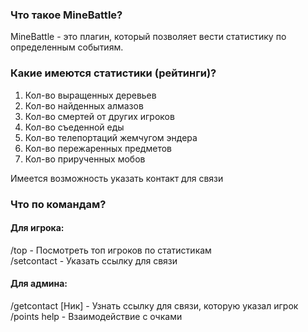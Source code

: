 <h3>Что такое MineBattle?</h3>
MineBattle - это плагин, который позволяет вести статистику по определенным событиям.

<h3>Какие имеются статистики (рейтинги)?</h3>
<ol>
<li>Кол-во выращенных деревьев​
<li>Кол-во найденных алмазов​
<li>Кол-во смертей от других игроков​
<li>Кол-во съеденной еды​
<li>Кол-во телепортаций жемчугом эндера​
<li>Кол-во пережаренных предметов​
<li>Кол-во прирученных мобов​
</ol>

Имеется возможность указать контакт для связи

<h3>Что по командам?</h3>

<h4>Для игрока:</h4>
/top - Посмотреть топ игроков по статистикам<br>
/setcontact - Указать ссылку для связи

<h4>Для админа:</h4>
/getcontact [Ник] - Узнать ссылку для связи, которую указал игрок<br>
/points help - Взаимодействие с очками
